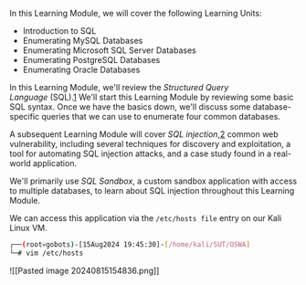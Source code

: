 In this Learning Module, we will cover the following Learning Units:

- Introduction to SQL
- Enumerating MySQL Databases
- Enumerating Microsoft SQL Server Databases
- Enumerating PostgreSQL Databases
- Enumerating Oracle Databases

In this Learning Module, we'll review the _Structured Query Language_ (SQL).[1](https://portal.offsec.com/courses/web-200-28380/learning/introduction-to-sql-30959/introduction-to-sql-31491#fn-local_id_63-1) We'll start this Learning Module by reviewing some basic SQL syntax. Once we have the basics down, we'll discuss some database-specific queries that we can use to enumerate four common databases.

A subsequent Learning Module will cover _SQL injection_,[2](https://portal.offsec.com/courses/web-200-28380/learning/introduction-to-sql-30959/introduction-to-sql-31491#fn-local_id_63-2) common web vulnerability, including several techniques for discovery and exploitation, a tool for automating SQL injection attacks, and a case study found in a real-world application.

We'll primarily use _SQL Sandbox_, a custom sandbox application with access to multiple databases, to learn about SQL injection throughout this Learning Module.

We can access this application via the `/etc/hosts file` entry on our Kali Linux VM.

```bash
┌──(root💀gobots)-[15Aug2024 19:45:30]-[/home/kali/SUT/OSWA]
└─# vim /etc/hosts
```

![[Pasted image 20240815154836.png]]